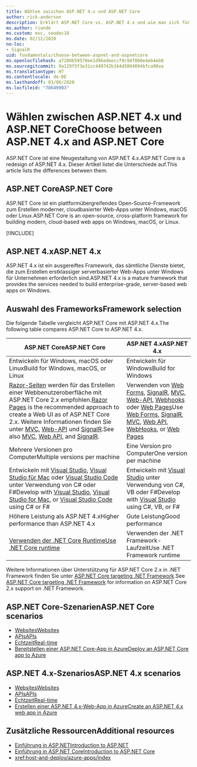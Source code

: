```yaml
---
title: Wählen zwischen ASP.NET 4.x und ASP.NET Core
author: rick-anderson
description: Erklärt ASP.NET Core vs. ASP.NET 4.x und wie man sich für eines von beiden entscheidet.
ms.author: riande
ms.custom: mvc, seodec18
ms.date: 02/12/2020
no-loc:
- SignalR
uid: fundamentals/choose-between-aspnet-and-aspnetcore
ms.openlocfilehash: a7280b59578ee1d96edeeccf9c9df0b0e4eb4eb8
ms.sourcegitcommit: 9a129f5f3e31cc449742b164d5004894bfca90aa
ms.translationtype: HT
ms.contentlocale: de-DE
ms.lasthandoff: 03/06/2020
ms.locfileid: "78649903"
---
```

# <a name="choose-between-aspnet-4x-and-aspnet-core"></a><span data-ttu-id="f9b86-103">Wählen zwischen ASP.NET 4.x und ASP.NET Core</span><span class="sxs-lookup"><span data-stu-id="f9b86-103">Choose between ASP.NET 4.x and ASP.NET Core</span></span>

<span data-ttu-id="f9b86-104">ASP.NET Core ist eine Neugestaltung von ASP.NET 4.x.</span><span class="sxs-lookup"><span data-stu-id="f9b86-104">ASP.NET Core is a redesign of ASP.NET 4.x.</span></span> <span data-ttu-id="f9b86-105">Dieser Artikel listet die Unterschiede auf.</span><span class="sxs-lookup"><span data-stu-id="f9b86-105">This article lists the differences between them.</span></span>

## <a name="aspnet-core"></a><span data-ttu-id="f9b86-106">ASP.NET Core</span><span class="sxs-lookup"><span data-stu-id="f9b86-106">ASP.NET Core</span></span>

<span data-ttu-id="f9b86-107">ASP.NET Core ist ein plattformübergreifendes Open-Source-Framework zum Erstellen moderner, cloudbasierter Web-Apps unter Windows, macOS oder Linux.</span><span class="sxs-lookup"><span data-stu-id="f9b86-107">ASP.NET Core is an open-source, cross-platform framework for building modern, cloud-based web apps on Windows, macOS, or Linux.</span></span>

[!INCLUDE[](~/includes/benefits.md)]

## <a name="aspnet-4x"></a><span data-ttu-id="f9b86-108">ASP.NET 4.x</span><span class="sxs-lookup"><span data-stu-id="f9b86-108">ASP.NET 4.x</span></span>

<span data-ttu-id="f9b86-109">ASP.NET 4.x ist ein ausgereiftes Framework, das sämtliche Dienste bietet, die zum Erstellen erstklassiger serverbasierter Web-Apps unter Windows für Unternehmen erforderlich sind.</span><span class="sxs-lookup"><span data-stu-id="f9b86-109">ASP.NET 4.x is a mature framework that provides the services needed to build enterprise-grade, server-based web apps on Windows.</span></span>

## <a name="framework-selection"></a><span data-ttu-id="f9b86-110">Auswahl des Frameworks</span><span class="sxs-lookup"><span data-stu-id="f9b86-110">Framework selection</span></span>

<span data-ttu-id="f9b86-111">Die folgende Tabelle vergleicht ASP.NET Core mit ASP.NET 4.x.</span><span class="sxs-lookup"><span data-stu-id="f9b86-111">The following table compares ASP.NET Core to ASP.NET 4.x.</span></span>

| <span data-ttu-id="f9b86-112">ASP.NET Core</span><span class="sxs-lookup"><span data-stu-id="f9b86-112">ASP.NET Core</span></span> | <span data-ttu-id="f9b86-113">ASP.NET 4.x</span><span class="sxs-lookup"><span data-stu-id="f9b86-113">ASP.NET 4.x</span></span> |
|---|---|
|<span data-ttu-id="f9b86-114">Entwickeln für Windows, macOS oder Linux</span><span class="sxs-lookup"><span data-stu-id="f9b86-114">Build for Windows, macOS, or Linux</span></span>|<span data-ttu-id="f9b86-115">Entwickeln für Windows</span><span class="sxs-lookup"><span data-stu-id="f9b86-115">Build for Windows</span></span>|
|<span data-ttu-id="f9b86-116">[Razor-Seiten](xref:razor-pages/index) werden für das Erstellen einer Webbenutzeroberfläche mit ASP.NET Core 2.x empfohlen.</span><span class="sxs-lookup"><span data-stu-id="f9b86-116">[Razor Pages](xref:razor-pages/index) is the recommended approach to create a Web UI as of ASP.NET Core 2.x.</span></span> <span data-ttu-id="f9b86-117">Weitere Informationen finden Sie unter [MVC](xref:mvc/overview), [Web-API](xref:tutorials/first-web-api) und [SignalR](xref:signalr/introduction).</span><span class="sxs-lookup"><span data-stu-id="f9b86-117">See also [MVC](xref:mvc/overview), [Web API](xref:tutorials/first-web-api), and [SignalR](xref:signalr/introduction).</span></span>|<span data-ttu-id="f9b86-118">Verwenden von [Web Forms](/aspnet/web-forms), [SignalR](/aspnet/signalr), [MVC](/aspnet/mvc), [Web-API](/aspnet/web-api/), [Webhooks](/aspnet/webhooks/) oder [Web Pages](/aspnet/web-pages)</span><span class="sxs-lookup"><span data-stu-id="f9b86-118">Use [Web Forms](/aspnet/web-forms), [SignalR](/aspnet/signalr), [MVC](/aspnet/mvc), [Web API](/aspnet/web-api/), [WebHooks](/aspnet/webhooks/), or [Web Pages](/aspnet/web-pages)</span></span>|
|<span data-ttu-id="f9b86-119">Mehrere Versionen pro Computer</span><span class="sxs-lookup"><span data-stu-id="f9b86-119">Multiple versions per machine</span></span>|<span data-ttu-id="f9b86-120">Eine Version pro Computer</span><span class="sxs-lookup"><span data-stu-id="f9b86-120">One version per machine</span></span>|
|<span data-ttu-id="f9b86-121">Entwickeln mit [Visual Studio](https://visualstudio.microsoft.com/vs/), [Visual Studio für Mac](https://visualstudio.microsoft.com/vs/mac/) oder [Visual Studio Code](https://code.visualstudio.com/) unter Verwendung von C# oder F#</span><span class="sxs-lookup"><span data-stu-id="f9b86-121">Develop with [Visual Studio](https://visualstudio.microsoft.com/vs/), [Visual Studio for Mac](https://visualstudio.microsoft.com/vs/mac/), or [Visual Studio Code](https://code.visualstudio.com/) using C# or F#</span></span>|<span data-ttu-id="f9b86-122">Entwickeln mit [Visual Studio](https://visualstudio.microsoft.com/vs/) unter Verwendung von C#, VB oder F#</span><span class="sxs-lookup"><span data-stu-id="f9b86-122">Develop with [Visual Studio](https://visualstudio.microsoft.com/vs/) using C#, VB, or F#</span></span>|
|<span data-ttu-id="f9b86-123">Höhere Leistung als ASP.NET 4.x</span><span class="sxs-lookup"><span data-stu-id="f9b86-123">Higher performance than ASP.NET 4.x</span></span>|<span data-ttu-id="f9b86-124">Gute Leistung</span><span class="sxs-lookup"><span data-stu-id="f9b86-124">Good performance</span></span>|
|[<span data-ttu-id="f9b86-125">Verwenden der .NET Core Runtime</span><span class="sxs-lookup"><span data-stu-id="f9b86-125">Use .NET Core runtime</span></span>](/dotnet/standard/choosing-core-framework-server)|<span data-ttu-id="f9b86-126">Verwenden der .NET Framework-Laufzeit</span><span class="sxs-lookup"><span data-stu-id="f9b86-126">Use .NET Framework runtime</span></span>|

<span data-ttu-id="f9b86-127">Weitere Informationen über Unterstützung für ASP.NET Core 2.x in .NET Framework finden Sie unter [ASP.NET Core targeting .NET Framework](xref:index#target-framework).</span><span class="sxs-lookup"><span data-stu-id="f9b86-127">See [ASP.NET Core targeting .NET Framework](xref:index#target-framework) for information on ASP.NET Core 2.x support on .NET Framework.</span></span>

## <a name="aspnet-core-scenarios"></a><span data-ttu-id="f9b86-128">ASP.NET Core-Szenarien</span><span class="sxs-lookup"><span data-stu-id="f9b86-128">ASP.NET Core scenarios</span></span>

* [<span data-ttu-id="f9b86-129">Websites</span><span class="sxs-lookup"><span data-stu-id="f9b86-129">Websites</span></span>](xref:tutorials/first-mvc-app/index)
* [<span data-ttu-id="f9b86-130">APIs</span><span class="sxs-lookup"><span data-stu-id="f9b86-130">APIs</span></span>](xref:tutorials/first-web-api)
* [<span data-ttu-id="f9b86-131">Echtzeit</span><span class="sxs-lookup"><span data-stu-id="f9b86-131">Real-time</span></span>](xref:signalr/introduction)
* [<span data-ttu-id="f9b86-132">Bereitstellen einer ASP.NET Core-App in Azure</span><span class="sxs-lookup"><span data-stu-id="f9b86-132">Deploy an ASP.NET Core app to Azure</span></span>](/azure/app-service/app-service-web-get-started-dotnet)

## <a name="aspnet-4x-scenarios"></a><span data-ttu-id="f9b86-133">ASP.NET 4.x-Szenarios</span><span class="sxs-lookup"><span data-stu-id="f9b86-133">ASP.NET 4.x scenarios</span></span>

* [<span data-ttu-id="f9b86-134">Websites</span><span class="sxs-lookup"><span data-stu-id="f9b86-134">Websites</span></span>](/aspnet/mvc)
* [<span data-ttu-id="f9b86-135">APIs</span><span class="sxs-lookup"><span data-stu-id="f9b86-135">APIs</span></span>](/aspnet/web-api)
* [<span data-ttu-id="f9b86-136">Echtzeit</span><span class="sxs-lookup"><span data-stu-id="f9b86-136">Real-time</span></span>](/aspnet/signalr)
* [<span data-ttu-id="f9b86-137">Erstellen einer ASP.NET 4.x-Web-App in Azure</span><span class="sxs-lookup"><span data-stu-id="f9b86-137">Create an ASP.NET 4.x web app in Azure</span></span>](/azure/app-service/app-service-web-get-started-dotnet-framework)

## <a name="additional-resources"></a><span data-ttu-id="f9b86-138">Zusätzliche Ressourcen</span><span class="sxs-lookup"><span data-stu-id="f9b86-138">Additional resources</span></span>

* [<span data-ttu-id="f9b86-139">Einführung in ASP.NET</span><span class="sxs-lookup"><span data-stu-id="f9b86-139">Introduction to ASP.NET</span></span>](/aspnet/overview)
* [<span data-ttu-id="f9b86-140">Einführung in ASP.NET Core</span><span class="sxs-lookup"><span data-stu-id="f9b86-140">Introduction to ASP.NET Core</span></span>](xref:index)
* <xref:host-and-deploy/azure-apps/index>
